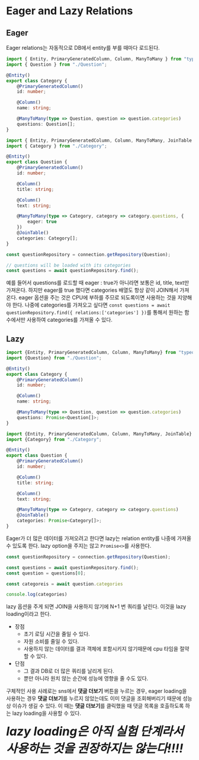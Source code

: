 # Eager and Lazy Relations



## Eager

Eager relations는 자동적으로 DB에서 entity를 부를 때마다 로드된다.

```typescript
import { Entity, PrimaryGeneratedColumn, Column, ManyToMany } from "typeorm";
import { Question } from "./Question";

@Entity()
export class Category {
    @PrimaryGeneratedColumn()
    id: number;

    @Column()
    name: string;

    @ManyToMany(type => Question, question => question.categories)
    questions: Question[];
}
```

```typescript
import { Entity, PrimaryGeneratedColumn, Column, ManyToMany, JoinTable } from "typeorm";
import { Category } from "./Category";

@Entity()
export class Question {
    @PrimaryGeneratedColumn()
    id: number;

    @Column()
    title: string;

    @Column()
    text: string;

    @ManyToMany(type => Category, category => category.questions, {
        eager: true
    })
    @JoinTable()
    categories: Category[];
}
```

```typescript
const questionRepository = connection.getRepository(Question);

// questions will be loaded with its categories
const questions = await questionRepository.find();
```

  예를 들어서 questions를 로드할 때 eager : true가 아니라면 보통은 id, title, text만 가져온다. 하지만 eager를 true 했다면 categories 배열도 항상 같이 JOIN해서 가져온다. eager 옵션을 주는 것은 CPU에 부하를 주므로 되도록이면 사용하는 것을 지양해야 한다.  나중에 categories를 가져오고 싶다면 `const questions = await questionRepository.find({ relations:['categories'] })`를 통해서 원하는 함수에서만 사용하여 categories를 가져올 수 있다. 



## Lazy

```typescript
import {Entity, PrimaryGeneratedColumn, Column, ManyToMany} from "typeorm";
import {Question} from "./Question";

@Entity()
export class Category {
    @PrimaryGeneratedColumn()
    id: number;

    @Column()
    name: string;

    @ManyToMany(type => Question, question => question.categories)
    questions: Promise<Question[]>;
}
```

```typescript
import {Entity, PrimaryGeneratedColumn, Column, ManyToMany, JoinTable} from "typeorm";
import {Category} from "./Category";

@Entity()
export class Question {
    @PrimaryGeneratedColumn()
    id: number;

    @Column()
    title: string;

    @Column()
    text: string;

    @ManyToMany(type => Category, category => category.questions)
    @JoinTable()
    categories: Promise<Category[]>;
}
```

Eager가 더 많은 데이터를 가져오려고 한다면 lazy는 relation entity를 나중에 가져올 수 있도록 한다. lazy option을 주지는 않고 `Promise<>`를 사용한다.



```typescript
const questionRepository = connection.getRepository(Question);

const questions = await questionRepository.find();
const question = questions[0];

const categoreis = await question.categories

console.log(categories)
```

lazy 옵션을 주게 되면 JOIN을 사용하지 않기에 N+1 번 쿼리를 날린다. 이것을 lazy loading이라고 한다.

* 장점
  * 초기 로딩 시간을 줄일 수 있다.
  * 자원 소비를 줄일 수 있다.
  * 사용하지 않는 데이터를 결과 객체에 포함시키지 않기때문에 cpu 타임을 절약할 수 있다.
* 단점
  * 그 결과 DB로 더 많은 쿼리를 날리게 된다.
  * 뿐만 아니라 원치 않는 순간에 성능에 영향을 줄 수도 있다.

구체적인 사용 사례로는 sns에서 **댓글 더보기** 버튼을 누르는 경우, eager loading을 사용하는 경우 **댓글 더보기**를 누르지 않았는데도 이미 댓글을 조회해버리기 때문에 성능상 이슈가 생길 수 있다. 이 때는 **댓글 더보기**를 클릭했을 때 댓글 목록을 호출하도록 하는 lazy loading을 사용할 수 있다.



<span style="font-size:2rem;font-style:italic;">**lazy loading은 아직 실험 단계라서 사용하는 것을 권장하지는 않는다!!!!**</span>